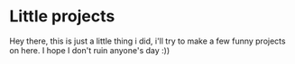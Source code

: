 # Little projects
Hey there, this is just a little thing i did, i'll try to make a few funny projects on here. I hope I don't ruin anyone's day :))
